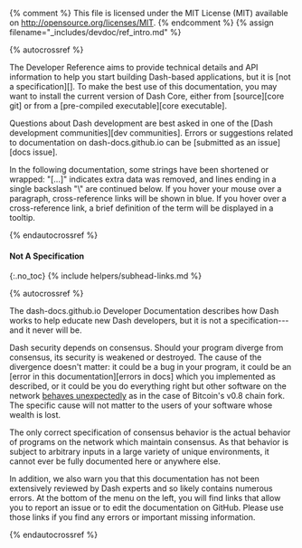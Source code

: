 {% comment %}
This file is licensed under the MIT License (MIT) available on
http://opensource.org/licenses/MIT.
{% endcomment %}
{% assign filename="_includes/devdoc/ref_intro.md" %}

{% autocrossref %}
<!-- __ -->

The Developer Reference aims to provide technical details and API information
to help you start building Dash-based applications, but it is [not a
specification][]. To make the best use of
this documentation, you may want to install the current version of Dash
Core, either from [source][core git] or from a [pre-compiled executable][core executable].

Questions about Dash development are best asked in one of the
[Dash development communities][dev communities].
Errors or suggestions related to
documentation on dash-docs.github.io can be [submitted as an issue][docs issue].

In the following documentation, some strings have been shortened or wrapped: "[...]"
indicates extra data was removed, and lines ending in a single backslash "\\"
are continued below. If you hover your mouse over a paragraph, cross-reference
links will be shown in blue.  If you hover over a cross-reference link, a brief
definition of the term will be displayed in a tooltip.

{% endautocrossref %}

#### Not A Specification
{:.no_toc}
{% include helpers/subhead-links.md %}

{% autocrossref %}

The dash-docs.github.io Developer Documentation describes how Dash works to
help educate new Dash developers, but it is not a specification---and
it never will be.

Dash security depends on consensus. Should your program diverge from
consensus, its security is weakened or destroyed. The cause of the
divergence doesn't matter: it could be a bug in your program, it could
be an [error in this documentation][errors in docs] which you
implemented as described, or it could be you do everything right but
other software on the network [behaves unexpectedly](https://bitcoin.org/en/alert/2013-03-11-chain-fork)
as in the case of Bitcoin's v0.8 chain fork. The specific cause
will not matter to the users of your software whose wealth is lost.

The only correct specification of consensus behavior is the actual
behavior of programs on the network which maintain consensus. As that
behavior is subject to arbitrary inputs<!--noref--> in a large variety
of unique environments, it cannot ever be fully documented here or
anywhere else.

<!--Is this true for Dash???
However, the Bitcoin Core developers are working on making their
consensus code portable so other implementations can use it. Bitcoin
Core 0.10.0 will provide `libbitcoinconsensus`, a first attempt at
exporting some consensus code. Future versions of Bitcoin Core will
likely provide consensus code that is more complete, more portable, and
more consistent in diverse environments.
-->
In addition, we also warn you that this documentation has not been
extensively reviewed by Dash experts and so likely contains numerous
errors. At the bottom of the menu on the left, you will find links that
allow you to report an issue or to edit the documentation on GitHub.
Please use those links if you find any errors or important missing
information.

{% endautocrossref %}
